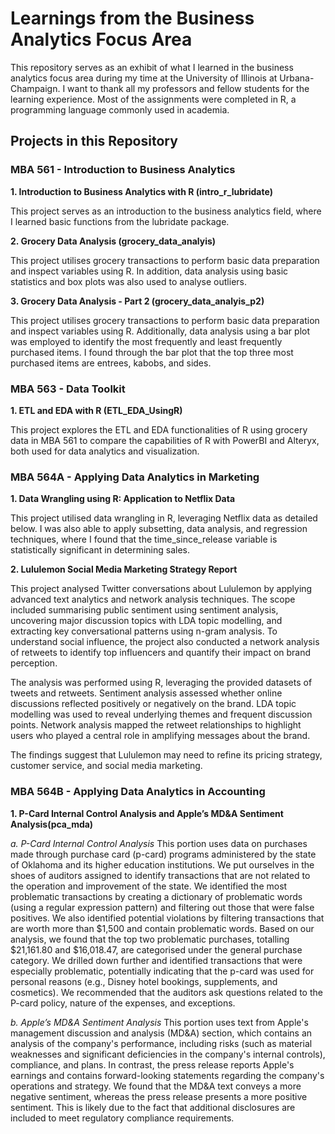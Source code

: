 # Learnings from the Business Analytics Focus Area
This repository serves as an exhibit of what I learned in the business analytics focus area during my time at the University of Illinois at Urbana-Champaign. I want to thank all my professors and fellow students for the learning experience. Most of the assignments were completed in R, a programming language commonly used in academia.

## Projects in this Repository

### MBA 561 - Introduction to Business Analytics

**1. Introduction to Business Analytics with R (intro_r_lubridate)**

This project serves as an introduction to the business analytics field, where I learned basic functions from the lubridate package. 

**2. Grocery Data Analysis (grocery_data_analyis)**

This project utilises grocery transactions to perform basic data preparation and inspect variables using R. In addition, data analysis using basic statistics and box plots was also used to analyse outliers.

**3. Grocery Data Analysis - Part 2 (grocery_data_analyis_p2)**

This project utilises grocery transactions to perform basic data preparation and inspect variables using R. Additionally, data analysis using a bar plot was employed to identify the most frequently and least frequently purchased items. I found through the bar plot that the top three most purchased items are entrees, kabobs, and sides. 


### MBA 563 - Data Toolkit
**1. ETL and EDA with R (ETL_EDA_UsingR)**

This project explores the ETL and EDA functionalities of R using grocery data in MBA 561 to compare the capabilities of R with PowerBI and Alteryx, both used for data analytics and visualization.

### MBA 564A - Applying Data Analytics in Marketing
**1. Data Wrangling using R: Application to Netflix Data**

This project utilised data wrangling in R, leveraging Netflix data as detailed below. I was also able to apply subsetting, data analysis, and regression techniques, where I found that the time_since_release variable is statistically significant in determining sales.

**2. Lululemon Social Media Marketing Strategy Report**

This project analysed Twitter conversations about Lululemon by applying advanced text analytics and network analysis techniques. The scope included summarising public sentiment using sentiment analysis, uncovering major discussion topics with LDA topic modelling, and extracting key conversational patterns using n-gram analysis. To understand social influence, the project also conducted a network analysis of retweets to identify top influencers and quantify their impact on brand perception.

The analysis was performed using R, leveraging the provided datasets of tweets and retweets. Sentiment analysis assessed whether online discussions reflected positively or negatively on the brand. LDA topic modelling was used to reveal underlying themes and frequent discussion points. Network analysis mapped the retweet relationships to highlight users who played a central role in amplifying messages about the brand. 

The findings suggest that Lululemon may need to refine its pricing strategy, customer service, and social media marketing.

### MBA 564B - Applying Data Analytics in Accounting
**1. P-Card Internal Control Analysis and Apple’s MD&A Sentiment Analysis(pca_mda)**

*a. P-Card Internal Control Analysis*
This portion uses data on purchases made through purchase card (p-card) programs administered by the state of Oklahoma and its higher education institutions. We put ourselves in the shoes of auditors assigned to identify transactions that are not related to the operation and improvement of the state. We identified the most problematic transactions by creating a dictionary of problematic words (using a regular expression pattern) and filtering out those that were false positives. We also identified potential violations by filtering transactions that are worth more than $1,500 and contain problematic words. Based on our analysis, we found that the top two problematic purchases, totalling $21,161.80 and $16,018.47, are categorised under the general purchase category. We drilled down further and identified transactions that were especially problematic, potentially indicating that the p-card was used for personal reasons (e.g., Disney hotel bookings, supplements, and cosmetics). We recommended that the auditors ask questions related to the P-card policy, nature of the expenses, and exceptions.  

*b. Apple’s MD&A Sentiment Analysis*
This portion uses text from Apple's management discussion and analysis (MD&A) section, which contains an analysis of the company's performance, including risks (such as material weaknesses and significant deficiencies in the company's internal controls), compliance, and plans. In contrast, the press release reports Apple's earnings and contains forward-looking statements regarding the company's operations and strategy. We found that the MD&A text conveys a more negative sentiment, whereas the press release presents a more positive sentiment. This is likely due to the fact that additional disclosures are included to meet regulatory compliance requirements.
